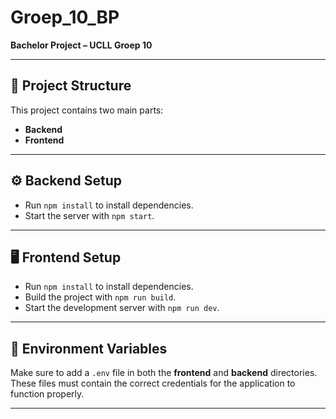 # Groep_10_BP
**Bachelor Project – UCLL Groep 10**

---

## 📁 Project Structure
This project contains two main parts:
- **Backend**
- **Frontend**

---

## ⚙️ Backend Setup
- Run `npm install` to install dependencies.
- Start the server with `npm start`.

---

## 🖥️ Frontend Setup
- Run `npm install` to install dependencies.
- Build the project with `npm run build`.
- Start the development server with `npm run dev`.

---

## 🔐 Environment Variables
Make sure to add a `.env` file in both the **frontend** and **backend** directories.  
These files must contain the correct credentials for the application to function properly.

---